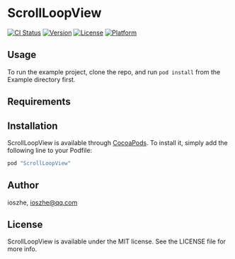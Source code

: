 # ScrollLoopView

[![CI Status](http://img.shields.io/travis/ioszhe/ScrollLoopView.svg?style=flat)](https://travis-ci.org/ioszhe/ScrollLoopView)
[![Version](https://img.shields.io/cocoapods/v/ScrollLoopView.svg?style=flat)](http://cocoapods.org/pods/ScrollLoopView)
[![License](https://img.shields.io/cocoapods/l/ScrollLoopView.svg?style=flat)](http://cocoapods.org/pods/ScrollLoopView)
[![Platform](https://img.shields.io/cocoapods/p/ScrollLoopView.svg?style=flat)](http://cocoapods.org/pods/ScrollLoopView)

## Usage

To run the example project, clone the repo, and run `pod install` from the Example directory first.

## Requirements

## Installation

ScrollLoopView is available through [CocoaPods](http://cocoapods.org). To install
it, simply add the following line to your Podfile:

```ruby
pod "ScrollLoopView"
```

## Author

ioszhe, ioszhe@qq.com

## License

ScrollLoopView is available under the MIT license. See the LICENSE file for more info.

